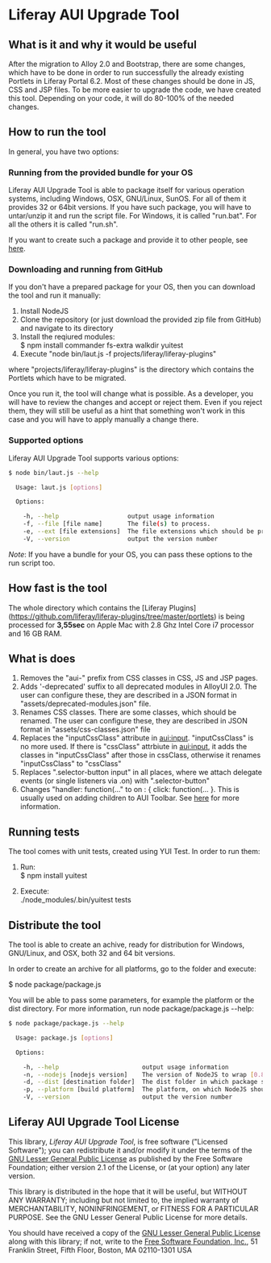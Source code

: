Liferay AUI Upgrade Tool
=============

What is it and why it would be useful
-------------

After the migration to Alloy 2.0 and Bootstrap, there are some changes, which have to be done in order to run successfully the already existing Portlets in Liferay Portal 6.2. Most of these changes should be done in JS, CSS and JSP files.
To be more easier to upgrade the code, we have created this tool. Depending on your code, it will do 80-100% of the needed changes.

How to run the tool
-------------

In general, you have two options:

### Running from the provided bundle for your OS ###

Liferay AUI Upgrade Tool is able to package itself for various operation systems, including Windows, OSX, GNU/Linux, SunOS.
For all of them it provides 32 or 64bit versions. If you have such package, you will have to untar/unzip it and run the script file. For Windows, it is called "run.bat". For all the others it is called "run.sh".

If you want to create such a package and provide it to other people, see [here](#distribute-the-tool).

### Downloading and running from GitHub ###

If you don't have a prepared package for your OS, then you can download the tool and run it manually:

1. Install NodeJS
2. Clone the repository (or just download the provided zip file from GitHub) and navigate to its directory
3. Install the reqiured modules:  
$ npm install commander fs-extra walkdir yuitest
4. Execute "node bin/laut.js -f projects/liferay/liferay-plugins"

where "projects/liferay/liferay-plugins" is the directory which contains the Portlets which have to be migrated.

Once you run it, the tool will change what is possible. As a developer, you will have to review the changes and accept or reject them. Even if you reject them, they will still be useful as a hint that something won't work in this case and you will have to apply manually a change there.

### Supported options ###
Liferay AUI Upgrade Tool supports various options:
````bash
$ node bin/laut.js --help

  Usage: laut.js [options]

  Options:

    -h, --help                   output usage information
    -f, --file [file name]       The file(s) to process.
    -e, --ext [file extensions]  The file extensions which should be processed. Defaults to "js, jsp, jspf, css".
    -V, --version                output the version number

````

_Note_:
If you have a bundle for your OS, you can pass these options to the run script too.

How fast is the tool
-------------

The whole directory which contains the [Liferay Plugins] (https://github.com/liferay/liferay-plugins/tree/master/portlets) is being processed for **3,55sec** on Apple Mac with 2.8 Ghz Intel Core i7 processor and 16 GB RAM.

What is does
-------------

1. Removes the "aui-" prefix from CSS classes in CSS, JS and JSP pages.
2. Adds '-deprecated' suffix to all deprecated modules in AlloyUI 2.0. The user can configure these, they are described in a JSON format in "assets/deprecated-modules.json" file.
3. Renames CSS classes. There are some classes, which should be renamed. The user can configure these, they are described in JSON format in "assets/css-classes.json" file
4. Replaces the "inputCssClass" attribute in <aui:input>. "inputCssClass" is no more used. If there is "cssClass" attrbiute in <aui:input>, it adds the classes in "inputCssClass" after those in cssClass, otherwise it renames "inputCssClass" to "cssClass"
5. Replaces ".selector-button input" in all places, where we attach delegate events (or single listeners via .on) with ".selector-button"
6. Changes "handler: function(..."  to on : { click: function(... }. This is usually used on adding children to AUI Toolbar. See [here](https://github.com/ipeychev/liferay-aui-upgrade-tool/issues/9) for more information.

Running tests
-------------

The tool comes with unit tests, created using YUI Test. In order to run them:

1. Run:  
$ npm install yuitest

2. Execute:  
./node_modules/.bin/yuitest tests


Distribute the tool
-------------

The tool is able to create an achive, ready for distribution for Windows, GNU/Linux, and OSX, both 32 and 64 bit versions.

In order to create an archive for all platforms, go to the folder and execute:

$ node package/package.js

You will be able to pass some parameters, for example the platform or the dist directory. For more information, run node package/package.js --help:
```bash
$ node package/package.js --help

  Usage: package.js [options]

  Options:

    -h, --help                       output usage information
    -n, --nodejs [nodejs version]    The version of NodeJS to wrap [0.8.21] by default
    -d, --dist [destination folder]  The dist folder in which package should be created [dist] by default
    -p, --platform [build platform]  The platform, on which NodeJS should run ["win32", "win64", "osx32", "osx64", "gnu32", "gnu64"]
    -V, --version                    output the version number
````

Liferay AUI Upgrade Tool License
-------------

This library, _Liferay AUI Upgrade Tool_, is free software ("Licensed Software"); you can redistribute it and/or modify it under the terms of the [GNU Lesser General Public License](http://www.gnu.org/licenses/lgpl-2.1.html) as published by the Free Software Foundation; either version 2.1 of the License, or (at your option) any later version.

This library is distributed in the hope that it will be useful, but WITHOUT ANY WARRANTY; including but not limited to, the implied warranty of MERCHANTABILITY, NONINFRINGEMENT, or FITNESS FOR A PARTICULAR PURPOSE. See the GNU Lesser General Public License for more details.

You should have received a copy of the [GNU Lesser General Public License](http://www.gnu.org/licenses/lgpl-2.1.html) along with this library; if not, write to the [Free Software Foundation, Inc.](http://www.fsf.org/), 51 Franklin Street, Fifth Floor, Boston, MA 02110-1301 USA
